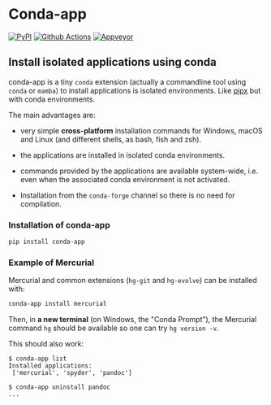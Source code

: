# Conda-app

[![PyPI][pypi-badge]][pypi-link]
[![Github Actions][GH-badge]][GH-link]
[![Appveyor][Appveyor-badge]][Appveyor-link]

## Install isolated applications using conda

conda-app is a tiny `conda` extension (actually a commandline tool using
`conda` or `mamba`) to install applications is isolated environments. Like
[pipx](https://github.com/pypa/pipx) but with conda environments.

The main advantages are:

- very simple **cross-platform** installation commands for Windows, macOS and
  Linux (and different shells, as bash, fish and zsh).

- the applications are installed in isolated conda environments.

- commands provided by the applications are available system-wide, i.e. even
  when the associated conda environment is not activated.

- Installation from the `conda-forge` channel so there is no need for
compilation.

### Installation of conda-app

```bash
pip install conda-app
```

### Example of Mercurial

Mercurial and common extensions (`hg-git` and `hg-evolve`) can be installed with:

```bash
conda-app install mercurial
```

Then, in **a new terminal** (on Windows, the "Conda Prompt"), the Mercurial
command `hg` should be available so one can try `hg version -v`.

This should also work:

```raw
$ conda-app list
Installed applications:
 ['mercurial', 'spyder', 'pandoc']

$ conda-app uninstall pandoc
...
```

[pypi-badge]: https://img.shields.io/pypi/v/conda-app.svg
[pypi-link]: https://pypi.python.org/pypi/conda-app/
[GH-badge]: https://github.com/fluiddyn/conda-app/actions/workflows/ci.yml/badge.svg?branch=branch/default
[GH-link]: https://github.com/fluiddyn/conda-app/actions
[Appveyor-badge]: https://ci.appveyor.com/api/projects/status/github/fluiddyn/conda-app?svg=true
[Appveyor-link]: https://ci.appveyor.com/project/fluiddyn/conda-app
